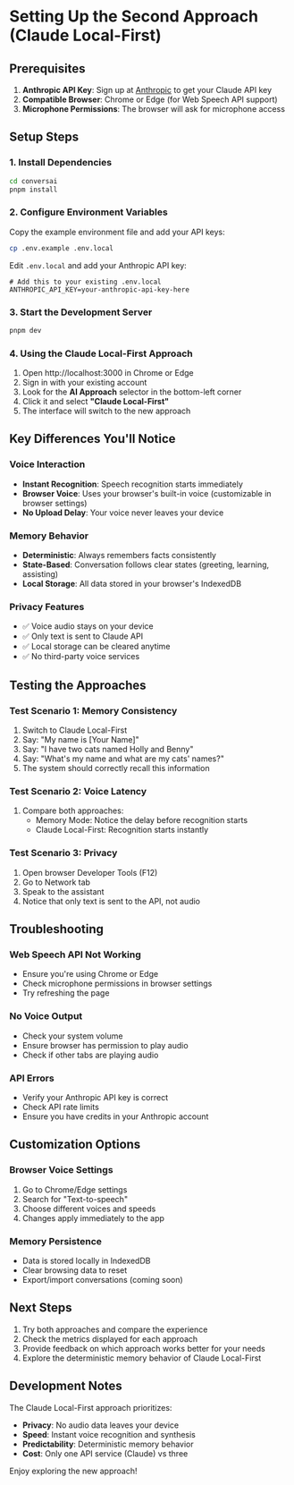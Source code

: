 # Setting Up the Second Approach (Claude Local-First)

## Prerequisites

1. **Anthropic API Key**: Sign up at [Anthropic](https://www.anthropic.com/) to get your Claude API key
2. **Compatible Browser**: Chrome or Edge (for Web Speech API support)
3. **Microphone Permissions**: The browser will ask for microphone access

## Setup Steps

### 1. Install Dependencies

```bash
cd conversai
pnpm install
```

### 2. Configure Environment Variables

Copy the example environment file and add your API keys:

```bash
cp .env.example .env.local
```

Edit `.env.local` and add your Anthropic API key:

```env
# Add this to your existing .env.local
ANTHROPIC_API_KEY=your-anthropic-api-key-here
```

### 3. Start the Development Server

```bash
pnpm dev
```

### 4. Using the Claude Local-First Approach

1. Open http://localhost:3000 in Chrome or Edge
2. Sign in with your existing account
3. Look for the **AI Approach** selector in the bottom-left corner
4. Click it and select **"Claude Local-First"**
5. The interface will switch to the new approach

## Key Differences You'll Notice

### Voice Interaction
- **Instant Recognition**: Speech recognition starts immediately
- **Browser Voice**: Uses your browser's built-in voice (customizable in browser settings)
- **No Upload Delay**: Your voice never leaves your device

### Memory Behavior
- **Deterministic**: Always remembers facts consistently
- **State-Based**: Conversation follows clear states (greeting, learning, assisting)
- **Local Storage**: All data stored in your browser's IndexedDB

### Privacy Features
- ✅ Voice audio stays on your device
- ✅ Only text is sent to Claude API
- ✅ Local storage can be cleared anytime
- ✅ No third-party voice services

## Testing the Approaches

### Test Scenario 1: Memory Consistency
1. Switch to Claude Local-First
2. Say: "My name is [Your Name]"
3. Say: "I have two cats named Holly and Benny"
4. Say: "What's my name and what are my cats' names?"
5. The system should correctly recall this information

### Test Scenario 2: Voice Latency
1. Compare both approaches:
   - Memory Mode: Notice the delay before recognition starts
   - Claude Local-First: Recognition starts instantly

### Test Scenario 3: Privacy
1. Open browser Developer Tools (F12)
2. Go to Network tab
3. Speak to the assistant
4. Notice that only text is sent to the API, not audio

## Troubleshooting

### Web Speech API Not Working
- Ensure you're using Chrome or Edge
- Check microphone permissions in browser settings
- Try refreshing the page

### No Voice Output
- Check your system volume
- Ensure browser has permission to play audio
- Check if other tabs are playing audio

### API Errors
- Verify your Anthropic API key is correct
- Check API rate limits
- Ensure you have credits in your Anthropic account

## Customization Options

### Browser Voice Settings
1. Go to Chrome/Edge settings
2. Search for "Text-to-speech"
3. Choose different voices and speeds
4. Changes apply immediately to the app

### Memory Persistence
- Data is stored locally in IndexedDB
- Clear browsing data to reset
- Export/import conversations (coming soon)

## Next Steps

1. Try both approaches and compare the experience
2. Check the metrics displayed for each approach
3. Provide feedback on which approach works better for your needs
4. Explore the deterministic memory behavior of Claude Local-First

## Development Notes

The Claude Local-First approach prioritizes:
- **Privacy**: No audio data leaves your device
- **Speed**: Instant voice recognition and synthesis
- **Predictability**: Deterministic memory behavior
- **Cost**: Only one API service (Claude) vs three

Enjoy exploring the new approach!